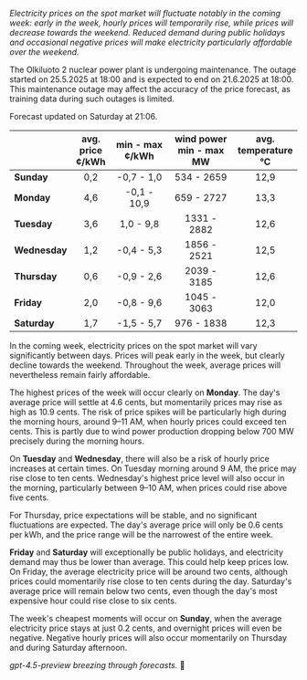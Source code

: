 *Electricity prices on the spot market will fluctuate notably in the coming week: early in the week, hourly prices will temporarily rise, while prices will decrease towards the weekend. Reduced demand during public holidays and occasional negative prices will make electricity particularly affordable over the weekend.*

The Olkiluoto 2 nuclear power plant is undergoing maintenance. The outage started on 25.5.2025 at 18:00 and is expected to end on 21.6.2025 at 18:00. This maintenance outage may affect the accuracy of the price forecast, as training data during such outages is limited.

Forecast updated on Saturday at 21:06.

|              | avg.<br>price<br>¢/kWh | min - max<br>¢/kWh | wind power<br>min - max<br>MW | avg.<br>temperature<br>°C |
|:-------------|:----------------:|:----------------:|:-------------:|:-------------:|
| **Sunday**    |       0,2        |    -0,7 - 1,0    |      534 - 2659      |      12,9      |
| **Monday**    |       4,6        |   -0,1 - 10,9    |      659 - 2727      |      13,3      |
| **Tuesday**      |       3,6        |    1,0 - 9,8     |     1331 - 2882      |      12,6      |
| **Wednesday**  |       1,2        |   -0,4 - 5,3     |     1856 - 2521      |      12,5      |
| **Thursday**      |       0,6        |   -0,9 - 2,6     |     2039 - 3185      |      12,6      |
| **Friday**    |       2,0        |   -0,8 - 9,6     |     1045 - 3063      |      12,0      |
| **Saturday**     |       1,7        |   -1,5 - 5,7     |      976 - 1838      |      12,3      |

In the coming week, electricity prices on the spot market will vary significantly between days. Prices will peak early in the week, but clearly decline towards the weekend. Throughout the week, average prices will nevertheless remain fairly affordable.

The highest prices of the week will occur clearly on **Monday**. The day's average price will settle at 4.6 cents, but momentarily prices may rise as high as 10.9 cents. The risk of price spikes will be particularly high during the morning hours, around 9–11 AM, when hourly prices could exceed ten cents. This is partly due to wind power production dropping below 700 MW precisely during the morning hours.

On **Tuesday** and **Wednesday**, there will also be a risk of hourly price increases at certain times. On Tuesday morning around 9 AM, the price may rise close to ten cents. Wednesday's highest price level will also occur in the morning, particularly between 9–10 AM, when prices could rise above five cents.

For Thursday, price expectations will be stable, and no significant fluctuations are expected. The day's average price will only be 0.6 cents per kWh, and the price range will be the narrowest of the entire week.

**Friday** and **Saturday** will exceptionally be public holidays, and electricity demand may thus be lower than average. This could help keep prices low. On Friday, the average electricity price will be around two cents, although prices could momentarily rise close to ten cents during the day. Saturday's average price will remain below two cents, even though the day's most expensive hour could rise close to six cents.

The week's cheapest moments will occur on **Sunday**, when the average electricity price stays at just 0.2 cents, and overnight prices will even be negative. Negative hourly prices will also occur momentarily on Thursday and during Saturday afternoon.

*gpt-4.5-preview breezing through forecasts.* 🍃
